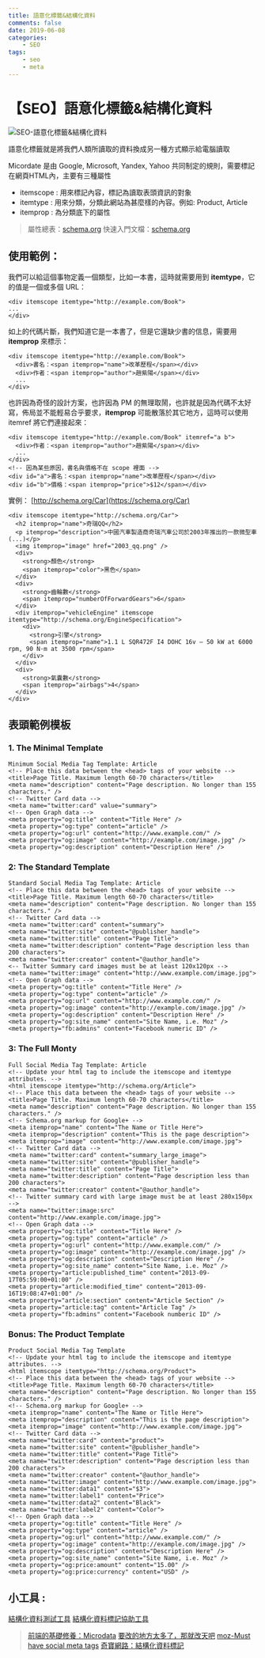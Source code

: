 ```yaml
---
title: 語意化標籤&結構化資料
comments: false
date: 2019-06-08
categories:
    - SEO
tags:
    - seo
    - meta
---
```


# 【SEO】語意化標籤&結構化資料

![SEO-語意化標籤&結構化資料](1_E_KjW9-Tpp9rm-fCt79oGQ.png)

語意化標籤就是將我們人類所讀取的資料換成另一種方式顯示給電腦讀取

Micordate 是由 Google, Microsoft, Yandex, Yahoo 共同制定的規則，需要標記在網頁HTML內，主要有三種屬性

- itemscope : 用來標記內容，標記為讀取表頭資訊的對象
- itemtype : 用來分類，分類此網站為甚麼樣的內容。例如: Product, Article
- itemprop : 為分類底下的屬性

> 屬性總表：[schema.org](https://schema.org/docs/full.html)
快速入門文檔：[schema.org](https://schema.org/docs/gs.html)

## 使用範例：

我們可以給這個事物定義一個類型，比如一本書，這時就需要用到 **itemtype**，它的值是一個或多個 URL：
```
<div itemscope itemtype="http://example.com/Book">
...
</div>
```

如上的代碼片斷，我們知道它是一本書了，但是它還缺少書的信息，需要用 **itemprop** 來標示：
```
<div itemscope itemtype="http://example.com/Book">
  <div>書名：<span itemprop="name">改革歷程</span></div>
  <div>作者：<span itemprop="author">趙紫陽</span></div>
  ...
</div>
```

也許因為奇怪的設計方案，也許因為 PM 的無理取鬧，也許就是因為代碼不太好寫，佈局並不能輕易合乎要求，**itemprop** 可能散落於其它地方，這時可以使用 itemref 將它們連接起來：
```
<div itemscope itemtype="http://example.com/Book" itemref="a b">
  <div>作者：<span itemprop="author">趙紫陽</span></div>
  ...
</div>
<!-- 因為某些原因，書名與價格不在 scope 裡面 -->
<div id="a">書名：<span itemprop="name">改革歷程</span></div>
<div id="b">價格：<span itemprop="price">$12</span></div>
```

實例： [http://schema.org/Car](https://schema.org/Car)
```
<div itemscope itemtype="http://schema.org/Car">
  <h2 itemprop="name">奇瑞QQ</h2>
  <p itemprop="description">中國汽車製造商奇瑞汽車公司於2003年推出的一款微型車(...)</p>
  <img itemprop="image" href="2003_qq.png" />
  <div>
    <strong>顏色</strong>
    <span itemprop="color">黑色</span>
  </div>
  <div>
    <strong>齒輪數</strong>
    <span itemprop="numberOfForwardGears">6</span>
  </div>
  <div itemprop="vehicleEngine" itemscope itemtype="http://schema.org/EngineSpecification">
    <div>
      <strong>引擎</strong>
      <span itemprop="name">1.1 L SQR472F I4 DOHC 16v — 50 kW at 6000 rpm, 90 N·m at 3500 rpm</span>
    </div>
  </div>
  <div>
    <strong>氣囊數</strong>
    <span itemprop="airbags">4</span>
  </div>
</div>
```
## 表頭範例模板

### 1. The Minimal Template
```
Minimum Social Media Tag Template: Article
<!-- Place this data between the <head> tags of your website -->
<title>Page Title. Maximum length 60-70 characters</title>
<meta name="description" content="Page description. No longer than 155 characters." />
<!-- Twitter Card data -->
<meta name="twitter:card" value="summary">
<!-- Open Graph data -->
<meta property="og:title" content="Title Here" />
<meta property="og:type" content="article" />
<meta property="og:url" content="http://www.example.com/" />
<meta property="og:image" content="http://example.com/image.jpg" />
<meta property="og:description" content="Description Here" />
```

### 2: The Standard Template
```
Standard Social Media Tag Template: Article
<!-- Place this data between the <head> tags of your website -->
<title>Page Title. Maximum length 60-70 characters</title>
<meta name="description" content="Page description. No longer than 155 characters." />
<!-- Twitter Card data -->
<meta name="twitter:card" content="summary">
<meta name="twitter:site" content="@publisher_handle">
<meta name="twitter:title" content="Page Title">
<meta name="twitter:description" content="Page description less than 200 characters">
<meta name="twitter:creator" content="@author_handle">
<-- Twitter Summary card images must be at least 120x120px -->
<meta name="twitter:image" content="http://www.example.com/image.jpg">
<!-- Open Graph data -->
<meta property="og:title" content="Title Here" />
<meta property="og:type" content="article" />
<meta property="og:url" content="http://www.example.com/" />
<meta property="og:image" content="http://example.com/image.jpg" />
<meta property="og:description" content="Description Here" /> 
<meta property="og:site_name" content="Site Name, i.e. Moz" />
<meta property="fb:admins" content="Facebook numeric ID" />
```

### 3: The Full Monty
```
Full Social Media Tag Template: Article
<!-- Update your html tag to include the itemscope and itemtype attributes. -->
<html itemscope itemtype="http://schema.org/Article">
<!-- Place this data between the <head> tags of your website -->
<title>Page Title. Maximum length 60-70 characters</title>
<meta name="description" content="Page description. No longer than 155 characters." />
<!-- Schema.org markup for Google+ -->
<meta itemprop="name" content="The Name or Title Here">
<meta itemprop="description" content="This is the page description">
<meta itemprop="image" content="http://www.example.com/image.jpg">
<!-- Twitter Card data -->
<meta name="twitter:card" content="summary_large_image">
<meta name="twitter:site" content="@publisher_handle">
<meta name="twitter:title" content="Page Title">
<meta name="twitter:description" content="Page description less than 200 characters">
<meta name="twitter:creator" content="@author_handle">
<!-- Twitter summary card with large image must be at least 280x150px -->
<meta name="twitter:image:src" content="http://www.example.com/image.jpg">
<!-- Open Graph data -->
<meta property="og:title" content="Title Here" />
<meta property="og:type" content="article" />
<meta property="og:url" content="http://www.example.com/" />
<meta property="og:image" content="http://example.com/image.jpg" />
<meta property="og:description" content="Description Here" />
<meta property="og:site_name" content="Site Name, i.e. Moz" />
<meta property="article:published_time" content="2013-09-17T05:59:00+01:00" />
<meta property="article:modified_time" content="2013-09-16T19:08:47+01:00" />
<meta property="article:section" content="Article Section" />
<meta property="article:tag" content="Article Tag" />
<meta property="fb:admins" content="Facebook numberic ID" />
```

### Bonus: The Product Template
```
Product Social Media Tag Template
<!-- Update your html tag to include the itemscope and itemtype attributes. -->
<html itemscope itemtype="http://schema.org/Product">
<!-- Place this data between the <head> tags of your website -->
<title>Page Title. Maximum length 60-70 characters</title>
<meta name="description" content="Page description. No longer than 155 characters." />
<!-- Schema.org markup for Google+ -->
<meta itemprop="name" content="The Name or Title Here">
<meta itemprop="description" content="This is the page description">
<meta itemprop="image" content="http://www.example.com/image.jpg">
<!-- Twitter Card data -->
<meta name="twitter:card" content="product">
<meta name="twitter:site" content="@publisher_handle">
<meta name="twitter:title" content="Page Title">
<meta name="twitter:description" content="Page description less than 200 characters">
<meta name="twitter:creator" content="@author_handle">
<meta name="twitter:image" content="http://www.example.com/image.jpg">
<meta name="twitter:data1" content="$3">
<meta name="twitter:label1" content="Price">
<meta name="twitter:data2" content="Black">
<meta name="twitter:label2" content="Color">
<!-- Open Graph data -->
<meta property="og:title" content="Title Here" />
<meta property="og:type" content="article" />
<meta property="og:url" content="http://www.example.com/" />
<meta property="og:image" content="http://example.com/image.jpg" />
<meta property="og:description" content="Description Here" />
<meta property="og:site_name" content="Site Name, i.e. Moz" />
<meta property="og:price:amount" content="15.00" />
<meta property="og:price:currency" content="USD" />
```
## 小工具 :

[結構化資料測試工具](https://search.google.com/structured-data/testing-tool/u/0/)
[結構化資料標記協助工具](https://www.google.com/webmasters/markup-helper/u/0/)

> [前端的基礎修養：Microdata](https://lepture.com/zh/2015/fe-microdata)
[要改的地方太多了，那就改天吧](https://blog.user.today/html5-semantic-tag-and-microdata-seo/)
[moz-Must have social meta tags](https://moz.com/blog/meta-data-templates-123)
[奇寶網路：結構化資料標記](https://www.seoseo.com.tw/article_detail_208.html)